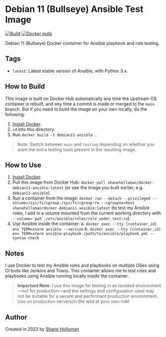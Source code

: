 # Debian 11 (Bullseye) Ansible Test Image

[![Build](https://github.com/shaneholloman/docker-debian11-ansible/actions/workflows/build.yml/badge.svg)](https://github.com/shaneholloman/docker-debian11-ansible/actions/workflows/build.yml) [![Docker pulls](https://img.shields.io/docker/pulls/shaneholloman/docker-debian11-ansible)](https://hub.docker.com/r/shaneholloman/docker-debian11-ansible/)

Debian 11 (Bullseye) Docker container for Ansible playbook and role testing.

## Tags

  - `latest`: Latest stable version of Ansible, with Python 3.x.

## How to Build

This image is built on Docker Hub automatically any time the upstream OS container is rebuilt, and any time a commit is made or merged to the `main` branch. But if you need to build the image on your own locally, do the following:

  1. [Install Docker](https://docs.docker.com/engine/installation/).
  2. `cd` into this directory.
  3. Run `docker build -t debian11-ansible .`

> Note: Switch between `main` and `testing` depending on whether you want the extra testing tools present in the resulting image.

## How to Use

  1. [Install Docker](https://docs.docker.com/engine/installation/).
  2. Pull this image from Docker Hub: `docker pull shaneholloman/docker-debian11-ansible:latest` (or use the image you built earlier, e.g. `debian11-ansible`).
  3. Run a container from the image: `docker run --detach --privileged --volume=/sys/fs/cgroup:/sys/fs/cgroup:rw --cgroupns=host shaneholloman/docker-debian11-ansible:latest` (to test my Ansible roles, I add in a volume mounted from the current working directory with ``--volume=`pwd`:/etc/ansible/roles/role_under_test:ro``).
  4. Use Ansible inside the container:
    a. `docker exec --tty [container_id] env TERM=xterm ansible --version`
    b. `docker exec --tty [container_id] env TERM=xterm ansible-playbook /path/to/ansible/playbook.yml --syntax-check`

## Notes

I use Docker to test my Ansible roles and playbooks on multiple OSes using CI tools like Jenkins and Travis. This container allows me to test roles and playbooks using Ansible running locally inside the container.

> **Important Note**: I use this image for testing in an isolated environment—not for production—and the settings and configuration used may not be suitable for a secure and performant production environment. Use on production servers/in the wild at your own risk!

## Author

Created in 2023 by [Shane Holloman](https://www.shaneholloman.com/)
